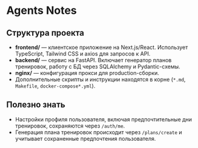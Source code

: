 # Agents Notes

## Структура проекта
- **frontend/** — клиентское приложение на Next.js/React. Использует TypeScript, Tailwind CSS и axios для запросов к API.
- **backend/** — сервис на FastAPI. Включает генератор планов тренировок, работу с БД через SQLAlchemy и Pydantic-схемы.
- **nginx/** — конфигурация прокси для production-сборки.
- Дополнительные скрипты и инструкции находятся в корне (`*.md`, `Makefile`, `docker-compose*.yml`).

## Полезно знать
- Настройки профиля пользователя, включая предпочтительные дни тренировок, сохраняются через `/auth/me`.
- Генерация плана тренировок происходит через `/plans/create` и учитывает сохраненные предпочтения пользователя.
